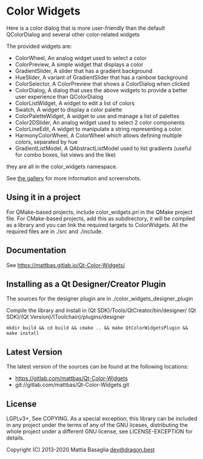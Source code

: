 Color Widgets
=============

Here is a color dialog that is more user-friendly than the default QColorDialog
and several other color-related widgets

The provided widgets are:

* ColorWheel,         An analog widget used to select a color
* ColorPreview,       A simple widget that displays a color
* GradientSlider,     A slider that has a gradient background
* HueSlider,          A variant of GradientSlider that has a rainbow background
* ColorSelector,      A ColorPreview that shows a ColorDialog when clicked
* ColorDialog,        A dialog that uses the above widgets to provide a better user experience than QColorDialog
* ColorListWidget,    A widget to edit a list of colors
* Swatch,             A widget to display a color palette
* ColorPaletteWidget, A widget to use and manage a list of palettes
* Color2DSlider,      An analog widget used to select 2 color components
* ColorLineEdit,      A widget to manipulate a string representing a color
* HarmonyColorWheel,  A ColorWheel which allows defining multiple colors, separated by hue
* GradientListModel,  A QAbstractListModel used to list gradients (useful for combo boxes, list views and the like)

they are all in the color_widgets namespace.

See [the gallery](gallery/README.md) for more information and screenshots.


Using it in a project
---------------------

For QMake-based projects, include color_widgets.pri in the QMake project file.
For CMake-based projects, add this as subdirectory, it will be compiled as a
library and you can link the required targets to ColorWidgets.
All the required files are in ./src and ./include.


Documentation
-------------

See https://mattbas.gitlab.io/Qt-Color-Widgets/


Installing as a Qt Designer/Creator Plugin
------------------------------------------

The sources for the designer plugin are in ./color_widgets_designer_plugin

Compile the library and install in
(Qt SDK)/Tools/QtCreator/bin/designer/
(Qt SDK)/(Qt Version)/(Toolchain)/plugins/designer

    mkdir build && cd build && cmake .. && make QtColorWidgetsPlugin && make install


Latest Version
--------------

The latest version of the sources can be found at the following locations:

* https://gitlab.com/mattbas/Qt-Color-Widgets
* git://gitlab.com/mattbas/Qt-Color-Widgets.git


License
-------

LGPLv3+, See COPYING.
As a special exception, this library can be included in any project under the
terms of any of the GNU liceses, distributing the whole project under a
different GNU license, see LICENSE-EXCEPTION for details.

Copyright (C) 2013-2020 Mattia Basaglia <dev@dragon.best>
